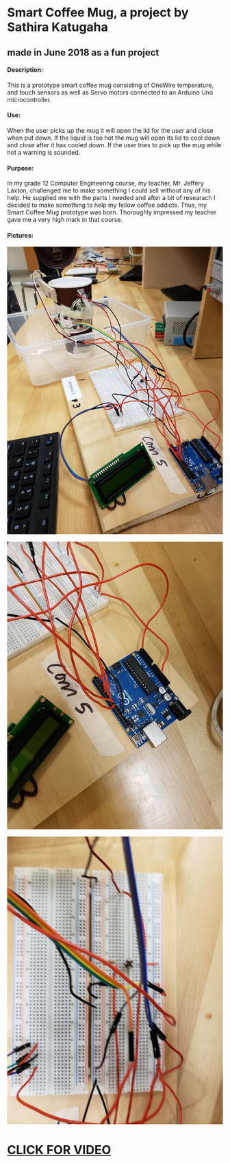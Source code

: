 # Smart Coffee Mug, a project by Sathira Katugaha
## made in June 2018 as a fun project

#### Description:
This is a prototype smart coffee mug consisting of OneWire temperature, 
and touch sensors as well as Servo motors connected to an Arduino Uno 
microcontroller. 

#### Use:
When the user picks up the mug it will open the lid for the user and 
close when put down.
If the liquid is too hot the mug will open its lid to cool down and 
close after it has cooled down.
If the user tries to pick up the mug while hot a warning is sounded.

#### Purpose:
In my grade 12 Computer Engineering course, my teacher, Mr. Jeffery Laxton,
challenged me to make something I could sell without any of his help. He 
supplied me with the parts I needed and after a bit of researach I
decided to make something to help my fellow coffee addicts. Thus, my Smart
Coffee Mug prototype was born. Thoroughly impressed my teacher gave me a 
very high mark in that course.

#### Pictures:
![](Setup.jpg)


![](Wiring.jpg)


![](Breadboard.jpg)


# [CLICK FOR VIDEO](https://photos.app.goo.gl/tRgWN9vQT7WkQJzNA)

